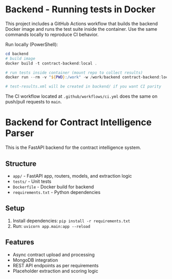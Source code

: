 # Backend - Running tests in Docker

This project includes a GitHub Actions workflow that builds the backend Docker image and runs the test suite inside the container. Use the same commands locally to reproduce CI behavior.

Run locally (PowerShell):

```powershell
cd backend
# build image
docker build -t contract-backend:local .

# run tests inside container (mount repo to collect results)
docker run --rm -v "${PWD}:/work" -w /work/backend contract-backend:local bash -lc "pytest -q --junitxml=/work/backend/test-results.xml"

# test-results.xml will be created in backend/ if you want CI parity
```

The CI workflow located at `.github/workflows/ci.yml` does the same on push/pull requests to `main`.

# Backend for Contract Intelligence Parser

This is the FastAPI backend for the contract intelligence system.

## Structure

- `app/` - FastAPI app, routers, models, and extraction logic
- `tests/` - Unit tests
- `Dockerfile` - Docker build for backend
- `requirements.txt` - Python dependencies

## Setup

1. Install dependencies: `pip install -r requirements.txt`
2. Run: `uvicorn app.main:app --reload`

## Features

- Async contract upload and processing
- MongoDB integration
- REST API endpoints as per requirements
- Placeholder extraction and scoring logic
